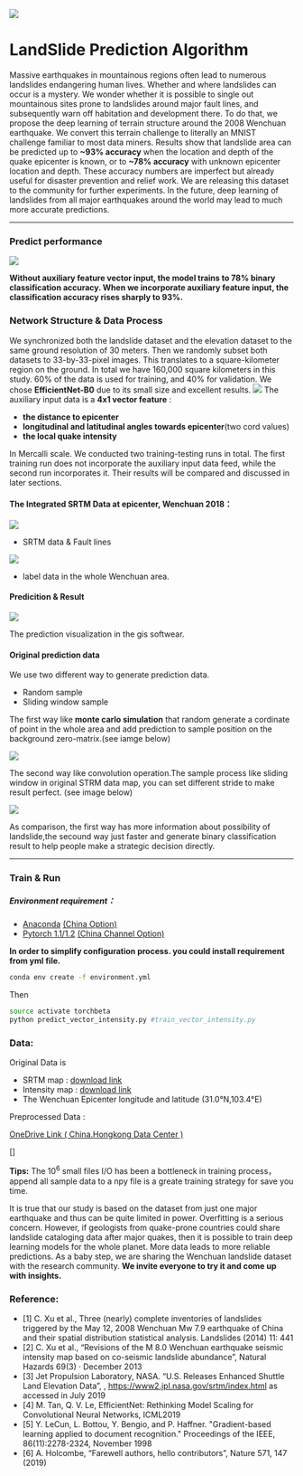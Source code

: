 ![](./resources/titile.png)
# LandSlide Prediction Algorithm

Massive earthquakes in mountainous regions often lead to numerous landslides endangering human lives. Whether and where landslides can occur is a mystery. We wonder whether it is possible to single out mountainous sites prone to landslides around major fault lines, and subsequently warn off habitation and development there. 
To do that, we propose the deep learning of terrain structure around the 2008 Wenchuan earthquake. We convert this terrain challenge to literally an MNIST challenge familiar to most data miners. Results show that landslide area can be predicted up to **~93% accuracy** when the location and depth of the quake epicenter is known, or to **~78% accuracy** with unknown epicenter location and depth. These accuracy numbers are imperfect but already useful for disaster prevention and relief work. We are releasing this dataset to the community for further experiments. In the future, deep learning of landslides from all major earthquakes around the world may lead to much more accurate predictions.

****


### Predict performance
![](./resources/table.png)

**Without auxiliary feature vector input, the model trains to 78% binary classification accuracy. When we incorporate auxiliary feature input, the classification accuracy rises sharply to 93%.**

### Network Structure & Data Process 
We synchronized both the landslide dataset and the elevation dataset to the same ground resolution of 30 meters. Then we randomly subset both datasets to 33-by-33-pixel images. This translates to a square-kilometer region on the ground. In total we have 160,000 square kilometers in this study. 60% of the data is used for training, and 40% for validation.
We chose **EfficientNet-B0** due to its small size and excellent results.
![](./resources/network.png)
The auxiliary input data is a **4x1 vector feature** :
* **the distance to epicenter**
* **longitudinal and latitudinal angles towards epicenter**(two cord values)
* **the local quake intensity** 
  
In Mercalli scale. We conducted two training-testing runs in total. The first training run does not incorporate the auxiliary input data feed, while the second run incorporates it. Their results will be compared and discussed in later sections.

#### The Integrated SRTM Data at epicenter, Wenchuan 2018：
![](./resources/input.png)
* SRTM data & Fault lines

![](./resources/label.png)
* label data in the whole Wenchuan area.

#### Predicition & Result 

![](./resources/prediction.png)

The prediction visualization in the gis softwear.

#### Original prediction data

We use two different way to generate prediction data.

* Random sample
* Sliding window sample

The first way like **monte carlo simulation** that random generate a cordinate of point in the whole area and add prediction to sample position on the background zero-matrix.(see iamge below)

![](./resources/Figure_2.png)


The second way like convolution operation.The sample process like sliding window in original STRM data map, you can set different stride to make result perfect.
(see image below)

![](./resources/Figure_3.png)


As comparison, the first way has more information about possibility of landslide,the secound way just faster and generate binary classification result to help people make a strategic decision directly.

****

### Train & Run

##### Environment requirement：

* [Anaconda](https://www.anaconda.com/)
  [(China Option)](https://mirrors.tuna.tsinghua.edu.cn/help/anaconda/)
* [Pytorch 1.1/1.2](https://pytorch.org/)
  [(China Channel Option)](https://mirrors.tuna.tsinghua.edu.cn/anaconda/cloud/pytorch/)


**In order to simplify configuration process. you could install requirement from yml file.**


```bash
conda env create -f environment.yml
```
Then
```bash
source activate torchbeta
python predict_vector_intensity.py #train_vector_intensity.py
```
### Data:
Original Data is 

* SRTM map : [download link](http://dwtkns.com/srtm30m/)
* Intensity map : [download link](https://earthquake.usgs.gov/earthquakes/eventpage/usp000g650/shakemap/intensity)
* The Wenchuan Epicenter longitude and latitude (31.0°N,103.4°E)

Preprocessed Data :

[OneDrive Link ( China.Hongkong Data Center )](https://youngqfbr-my.sharepoint.com/:f:/g/personal/winshare_x1_tn/EjeEEp3l3qxDoJbHHVQjxDEBJpO4JwHzKjaYwoVAWHfw6Q?e=5Uez52)


[]

**Tips:**
The $10^{6}$ small files I/O has been a bottleneck in training process，append all sample data to a npy file is a greate training strategy for save you time.


It is true that our study is based on the dataset from just one major earthquake and thus can be quite limited in power. Overfitting is a serious concern. However, if geologists from quake-prone countries could share landslide cataloging data after major quakes, then it is possible to train deep learning models for the whole planet. More data leads to more reliable predictions. As a baby step, we are sharing the Wenchuan landslide dataset with the research community. 
**We invite everyone to try it and come up with insights.**
### Reference:

* [1] C. Xu et al., Three (nearly) complete inventories of landslides triggered by the May 12, 2008 Wenchuan Mw 7.9 earthquake of China and their spatial distribution statistical analysis. Landslides (2014) 11: 441
* [2] C. Xu et al., “Revisions of the M 8.0 Wenchuan earthquake seismic intensity map based on co-seismic landslide abundance”, Natural Hazards 69(3) · December 2013
* [3] Jet Propulsion Laboratory, NASA. “U.S. Releases Enhanced Shuttle Land Elevation Data”, , https://www2.jpl.nasa.gov/srtm/index.html as accessed in July 2019
* [4] M. Tan, Q. V. Le, EfficientNet: Rethinking Model Scaling for Convolutional Neural Networks, ICML2019
* [5] Y. LeCun, L. Bottou, Y. Bengio, and P. Haffner. "Gradient-based learning applied to document recognition." Proceedings of the IEEE, 86(11):2278-2324, November 1998
* [6] A. Holcombe, “Farewell authors, hello contributors”, Nature 571, 147 (2019)